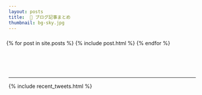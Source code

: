 ```yaml
---
layout: posts
title:  📜 ブログ記事まとめ
thumbnail: bg-sky.jpg
---
```


<ul style="list-style: none; padding-top: 10px; padding-bottom: 70px;
	   margin-left: -30px; width: 105%;">
  {% for post in site.posts %}
  {% include post.html %}
  {% endfor %}
</ul>

<hr>

{% include recent_tweets.html %}
